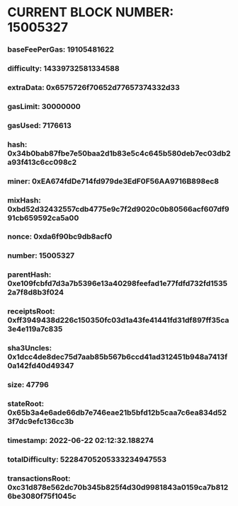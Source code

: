 # CURRENT BLOCK NUMBER: 15005327

### baseFeePerGas: 19105481622
### difficulty: 14339732581334588
### extraData: 0x6575726f70652d77657374332d33
### gasLimit: 30000000
### gasUsed: 7176613
### hash: 0x34b0bab87fbe7e50baa2d1b83e5c4c645b580deb7ec03db2a93f413c6cc098c2
### miner: 0xEA674fdDe714fd979de3EdF0F56AA9716B898ec8
### mixHash: 0xbd52d32432557cdb4775e9c7f2d9020c0b80566acf607df991cb659592ca5a00
### nonce: 0xda6f90bc9db8acf0
### number: 15005327
### parentHash: 0xe109fcbfd7d3a7b5396e13a40298feefad1e77fdfd732fd15352a7f8d8b3f024
### receiptsRoot: 0xff3949438d226c150350fc03d1a43fe41441fd31df897ff35ca3e4e119a7c835
### sha3Uncles: 0x1dcc4de8dec75d7aab85b567b6ccd41ad312451b948a7413f0a142fd40d49347
### size: 47796
### stateRoot: 0x65b3a4e6ade66db7e746eae21b5bfd12b5caa7c6ea834d523f7dc9efc136cc3b
### timestamp: 2022-06-22 02:12:32.188274
### totalDifficulty: 52284705205333234947553
### transactionsRoot: 0xc31d878e562dc70b345b825f4d30d9981843a0159ca7b8126be3080f75f1045c
